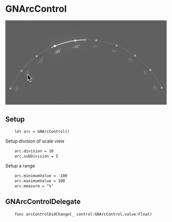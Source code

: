 # GNArcControl #

![image](./Documentation/arc_control.gif)

## Setup

        let arc = GNArcControl()
		
Setup division of scale view
		
        arc.division = 10
        arc.subDivision = 5

Setup a range

        arc.minimumValue = -100
        arc.maximumValue = 100
        arc.measure = "%"

## GNArcControlDelegate

	    func arcControlDidChange(_ control:GNArcControl,value:Float)
